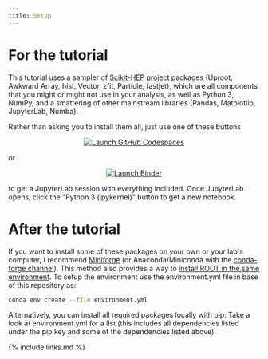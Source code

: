 ```yaml
---
title: Setup
---
```


# For the tutorial

This tutorial uses a sampler of [Scikit-HEP project](https://scikit-hep.org/) packages (Uproot, Awkward Array, hist, Vector, zfit, Particle, fastjet), which are all components that you might or might not use in your analysis, as well as Python 3, NumPy, and a smattering of other mainstream libraries (Pandas, Matplotlib, JupyterLab, Numba).

Rather than asking you to install them all, just use one of these buttons

<p align="center">
  <a href="https://codespaces.new/wdconinc/hsf-training-scikit-hep-webpage?quickstart=1" target="_blank">
    <img src="https://github.com/codespaces/badge.svg" alt="Launch GitHub Codespaces">
  </a>
</p>

or

<p align="center">
  <a href="https://mybinder.org/v2/gh/hsf-training/hsf-training-scikit-hep-webpage/main?urlpath=lab" target="_blank">
    <img src="https://mybinder.org/badge_logo.svg" alt="Launch Binder">
  </a>
</p>

to get a JupyterLab session with everything included. Once JupyterLab opens, click the "Python 3 (ipykernel)" button to get a new notebook.

# After the tutorial

If you want to install some of these packages on your own or your lab's computer, I recommend [Miniforge](https://github.com/conda-forge/miniforge) (or Anaconda/Miniconda with the [conda-forge channel](https://conda-forge.org/docs/user/introduction.html#how-can-i-install-packages-from-conda-forge)). This method also provides a way to [install ROOT in the same environment](https://github.com/conda-forge/root-feedstock#readme). To setup the environment use the environment.yml file in base of this repository as:


```bash
conda env create --file environment.yml
```

Alternatively, you can install all required packages locally with pip: Take a look at environment.yml for a list (this includes all dependencies listed under the pip key and some of the dependencies listed above).


{% include links.md %}
